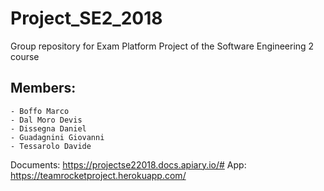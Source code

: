 # Project_SE2_2018
Group repository for Exam Platform Project of the Software Engineering 2 course
## Members:
    - Boffo Marco
    - Dal Moro Devis
    - Dissegna Daniel
    - Guadagnini Giovanni
    - Tessarolo Davide

Documents: https://projectse22018.docs.apiary.io/#
App: https://teamrocketproject.herokuapp.com/
